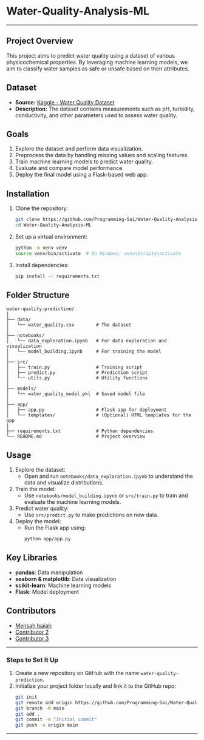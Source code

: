 # Water-Quality-Analysis-ML

---

## Project Overview

This project aims to predict water quality using a dataset of various physicochemical properties. By leveraging machine learning models, we aim to classify water samples as safe or unsafe based on their attributes.

## Dataset

- **Source:** [Kaggle - Water Quality Dataset](https://www.kaggle.com/datasets/ozgurdogan646/water-quality-dataset)
- **Description:** The dataset contains measurements such as pH, turbidity, conductivity, and other parameters used to assess water quality.

## Goals

1. Explore the dataset and perform data visualization.
2. Preprocess the data by handling missing values and scaling features.
3. Train machine learning models to predict water quality.
4. Evaluate and compare model performance.
5. Deploy the final model using a Flask-based web app.

## Installation

1. Clone the repository:
   ```bash
   git clone https://github.com/Programming-Sai/Water-Quality-Analysis-ML.git
   cd Water-Quality-Analysis-ML
   ```
2. Set up a virtual environment:
   ```bash
   python -m venv venv
   source venv/bin/activate  # On Windows: venv\Scripts\activate
   ```
3. Install dependencies:
   ```bash
   pip install -r requirements.txt
   ```

## Folder Structure

```
water-quality-prediction/
│
├── data/
│   └── water_quality.csv        # The dataset
│
├── notebooks/
│   └── data_exploration.ipynb   # For data exploration and visualization
│   └── model_building.ipynb     # For training the model
│
├── src/
│   ├── train.py                 # Training script
│   ├── predict.py               # Prediction script
│   └── utils.py                 # Utility functions
│
├── models/
│   └── water_quality_model.pkl  # Saved model file
│
├── app/
│   ├── app.py                   # Flask app for deployment
│   └── templates/               # (Optional) HTML templates for the app
│
├── requirements.txt             # Python dependencies
└── README.md                    # Project overview
```

## Usage

1. Explore the dataset:
   - Open and run `notebooks/data_exploration.ipynb` to understand the data and visualize distributions.
2. Train the model:
   - Use `notebooks/model_building.ipynb` or `src/train.py` to train and evaluate the machine learning models.
3. Predict water quality:
   - Use `src/predict.py` to make predictions on new data.
4. Deploy the model:
   - Run the Flask app using:
     ```bash
     python app/app.py
     ```

## Key Libraries

- **pandas**: Data manipulation
- **seaborn & matplotlib**: Data visualization
- **scikit-learn**: Machine learning models
- **Flask**: Model deployment

## Contributors

- [Mensah Isaiah](https://github.com/Programming-Sai)
- [Contributor 2](https://github.com/contributor-username)
- [Contributor 3](https://github.com/contributor-username)

---

### **Steps to Set It Up**

1. Create a new repository on GitHub with the name `water-quality-prediction`.
2. Initialize your project folder locally and link it to the GitHub repo:
   ```bash
   git init
   git remote add origin https://github.com/Programming-Sai/Water-Quality-Analysis-ML.git
   git branch -M main
   git add .
   git commit -m "Initial commit"
   git push -u origin main
   ```

---
